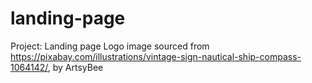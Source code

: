 # landing-page
Project: Landing page
Logo image sourced from https://pixabay.com/illustrations/vintage-sign-nautical-ship-compass-1064142/, by ArtsyBee